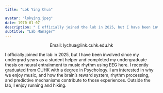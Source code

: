 ```yaml
---
title: "Lok Ying Chua"

avatar: "lokying.jpeg"
date: 1970-01-07
description: " I officially joined the lab in 2025, but I have been involved since my undergrad years as a student helper and completed my undergraduate thesis on neural entrainment to music rhythm using EEG here. I recently graduated from CUHK with a degree in Psychology. I am interested in why we enjoy music, and how the brain’s reward system, rhythm processing, and predictive mechanisms contribute to those experiences. Outside the lab, I enjoy running and hiking."
subtitle: "Lab Manager"
---
```

<p align="center">
    Email: lychua@link.cuhk.edu.hk
</p>

 I officially joined the lab in 2025, but I have been involved since my undergrad years as a student helper and completed my undergraduate thesis on neural entrainment to music rhythm using EEG here. I recently graduated from CUHK with a degree in Psychology. I am interested in why we enjoy music, and how the brain’s reward system, rhythm processing, and predictive mechanisms contribute to those experiences. Outside the lab, I enjoy running and hiking.
